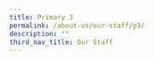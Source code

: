 ```yaml
---
title: Primary 3
permalink: /about-us/our-staff/p3/
description: ""
third_nav_title: Our Staff
---
```

